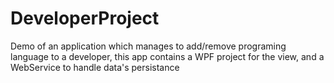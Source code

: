 # DeveloperProject
Demo of an application which manages to add/remove programing language to a developer, this app contains a WPF project for the view, and a WebService to handle data's persistance
